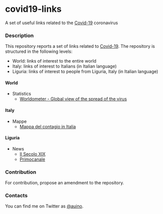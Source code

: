 # covid19-links
A set of useful links related to the [Covid-19](https://en.wikipedia.org/wiki/Coronavirus_disease_2019) coronavirus

### Description ###

This repository reports a set of links related to [Covid-19](https://en.wikipedia.org/wiki/Coronavirus_disease_2019).
The repository is structured in the following levels:
* World: links of interest to the entire world
* Italy: links of interest to Italians (in Italian language)
* Liguria: links of interest to people from Liguria, Italy (in Italian language)

#### World ####

* Statistics
  * [Worldometer - Global view of the spread of the virus](https://www.worldometers.info/coronavirus/)

#### Italy ####

* Mappe
  * [Mappa del contagio in Italia](https://lab.gedidigital.it/gedi-visual/2020/coronavirus-in-italia/)

#### Liguria ####

* News
  * [Il Secolo XIX](https://www.ilsecoloxix.it)
  * [Primocanale](https://www.primocanale.it)

### Contribution ###

For contribution, propose an amendment to the repository.

### Contacts ###

You can find me on Twitter as [@auino](https://twitter.com/auino).
